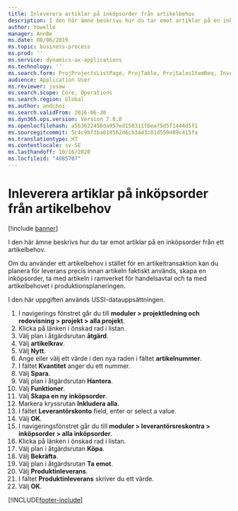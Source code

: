 ```yaml
---
title: Inleverera artiklar på inköpsorder från artikelbehov
description: I den här ämne beskrivs hur du tar emot artiklar på en inköpsorder från ett artikelbehov.
author: Yowelle
manager: AnnBe
ms.date: 08/06/2019
ms.topic: business-process
ms.prod: ''
ms.service: dynamics-ax-applications
ms.technology: ''
ms.search.form: ProjProjectsListPage, ProjTable, ProjSalesItemReq, InventItemIdLookupSimple, PurchCreateFromSalesOrder, VendAccountItemLookup, PurchTable, PurchEditLines
audience: Application User
ms.reviewer: josaw
ms.search.scope: Core, Operations
ms.search.region: Global
ms.author: andchoi
ms.search.validFrom: 2016-06-30
ms.dyn365.ops.version: Version 7.0.0
ms.openlocfilehash: a5b3622458da957ed150311f6ea75d5f1444d5f1
ms.sourcegitcommit: 5c4c9bf3ba018562d6cb3443c01d550489c415fa
ms.translationtype: HT
ms.contentlocale: sv-SE
ms.lasthandoff: 10/16/2020
ms.locfileid: "4085707"
---
```

# <a name="receive-items-on-purchase-order-from-item-requirement"></a>Inleverera artiklar på inköpsorder från artikelbehov

[!include [banner](../../includes/banner.md)]

I den här ämne beskrivs hur du tar emot artiklar på en inköpsorder från ett artikelbehov.

Om du använder ett artikelbehov i stället för en artikeltransaktion kan du planera för leverans precis innan artikeln faktiskt används, skapa en inköpsorder, ta med artikeln i ramverket för handelsavtal och ta med artikelbehovet i produktionsplaneringen. 

I den här uppgiften används USSI-datauppsättningen.

1. I navigerings fönstret går du till **moduler > projektledning och redovisning > projekt > alla projekt**.
2. Klicka på länken i önskad rad i listan.
3. Välj plan i åtgärdsrutan **åtgärd**.
4. Välj **artikelkrav**.
5. Välj **Nytt**.
6. Ange eller välj ett värde i den nya raden i fältet **artikelnummer**.
7. I fältet **Kvantitet** anger du ett nummer.
8. Välj **Spara**.
9. Välj plan i åtgärdsrutan **Hantera**.
10. Välj **Funktioner**.
11. Välj **Skapa en ny inköpsorder**.
12. Markera kryssrutan **Inkludera alla**.
13. I fältet **Leverantörskonto** field, enter or select a value.
14. Välj **OK**.
15. I navigeringsfönstret går du till **moduler > leverantörsreskontra > inköpsorder > alla inköpsorder**.
16. Klicka på länken i önskad rad i listan.
17. Välj plan i åtgärdsrutan **Köpa**.
18. Välj **Bekräfta**.
19. Välj plan i åtgärdsrutan **Ta emot**.
20. Välj **Produktinleverans**.
21. I fältet **Produktinleverans** skriver du ett värde.
22. Välj **OK**.



[!INCLUDE[footer-include](../../includes/footer-banner.md)]